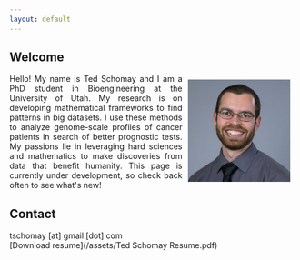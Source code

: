 ```yaml
---
layout: default
---
```


## Welcome
<img align="right" src="/assets/images/Ted.jpg" height="180" width="180" style="padding:10px;">
<p align="justify">
Hello! My name is Ted Schomay and I am a PhD student in Bioengineering at the University of Utah. My research is on developing mathematical frameworks to find patterns in big datasets. I use these methods to analyze genome-scale profiles of cancer patients in search of better prognostic tests. My passions lie in leveraging hard sciences and mathematics to make discoveries from data that benefit humanity. This page is currently under development, so check back often to see what's new!
</p>

## Contact
tschomay [at] gmail [dot] com  
[Download resume](/assets/Ted Schomay Resume.pdf)
